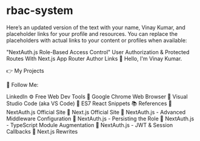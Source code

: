 # rbac-system
Here’s an updated version of the text with your name, Vinay Kumar, and placeholder links for your profile and resources. You can replace the placeholders with actual links to your content or profiles when available:

"NextAuth.js Role-Based Access Control"
User Authorization & Protected Routes
With Next.js App Router
Author Links
👋 Hello, I'm Vinay Kumar.

👉 My Projects

🚀 Follow Me:

LinkedIn
⚙ Free Web Dev Tools
🔗 Google Chrome Web Browser
🔗 Visual Studio Code (aka VS Code)
🔗 ES7 React Snippets
📚 References
🔗 NextAuth.js Official Site
🔗 Next.js Official Site
🔗 NextAuth.js - Advanced Middleware Configuration
🔗 NextAuth.js - Persisting the Role
🔗 NextAuth.js - TypeScript Module Augmentation
🔗 NextAuth.js - JWT & Session Callbacks
🔗 Next.js Rewrites
